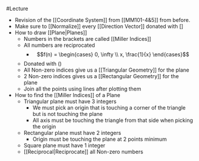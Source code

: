 #Lecture 
- Revision of the [[Coordinate System]] from [[MM101-4&5]] from before.
- Make sure to [[Normalize]] every [[Direction Vector]] donated with []
- How to draw [[Plane|Planes]]
	- Numbers in the brackets are called [[Miller Indices]]
	- All numbers are reciprocated
		- $$f(n) = \begin{cases} 0, \infty \\ x, \frac{1}{x} \end{cases}$$
	- Donated with ()
	- All Non-zero indices give us a [[Triangular Geometry]] for the plane
	- 2 Non-zero indices gives us a [[Rectangular Geometry]] for the plane 
	- Join all the points using lines after plotting them
- How to find the [[Miller Indices]] of a Plane
	- Triangular plane must have 3 integers
		- We must pick an origin that is touching a corner of the triangle but is not touching the plane
		- All axis must be touching the triangle from that side when picking the origin
	- Rectangular plane must have 2 integers
		- Origin must be touching the plane at 2 points minimum
	- Square plane must have 1 integer
	- [[Reciprocal|Reciprocate]] all Non-zero numbers